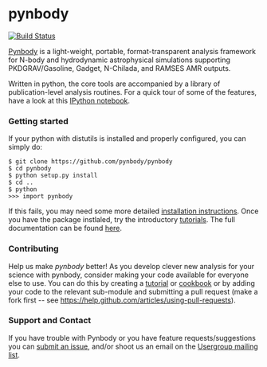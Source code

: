 pynbody
=======
[![Build Status](https://travis-ci.org/pynbody/pynbody.svg?branch=master)](https://travis-ci.org/pynbody/pynbody)

[Pynbody](https://github.com/pynbody/pynbody) is a light-weight,
portable, format-transparent analysis framework for N-body and
hydrodynamic astrophysical simulations supporting PKDGRAV/Gasoline,
Gadget, N-Chilada, and RAMSES AMR outputs. 

Written in python, the core tools are accompanied by a library of
publication-level analysis routines. For a quick tour of some of 
the features, have a look at this [IPython notebook](http://nbviewer.ipython.org/github/pynbody/pynbody/blob/master/examples/notebooks/pynbody_demo.ipynb).

### Getting started 

If your python with distutils is installed and properly configured, you can simply do:

```
$ git clone https://github.com/pynbody/pynbody
$ cd pynbody
$ python setup.py install
$ cd ..
$ python
>>> import pynbody
```

If this fails, you may need some more detailed [installation
instructions](http://pynbody.github.io/pynbody/installation.html). Once
you have the package instlaled, try the introductory
[tutorials](http://pynbody.github.io/pynbody/tutorials/tutorials.html).
The full documentation can be found
[here](http://pynbody.github.io/pynbody/).

### Contributing 

Help us make *pynbody* better! As you develop clever new analysis for your science with pynbody, consider making your code available for everyone else to use. You can do this by creating a [tutorial](http://pynbody.github.io/pynbody/tutorials/tutorials.html) or [cookbook](http://pynbody.github.io/pynbody/tutorials/tutorials.html#cookbook-recipes) or by adding your code to the relevant sub-module and submitting a pull request (make a fork first -- see https://help.github.com/articles/using-pull-requests). 

### Support and Contact 

If you have trouble with Pynbody or you have feature
requests/suggestions you can [submit an issue](https://github.com/pynbody/pynbody/issues), 
and/or shoot us an email on the [Usergroup mailing
list](https://groups.google.com/forum/?fromgroups#!forum/pynbody-users).


